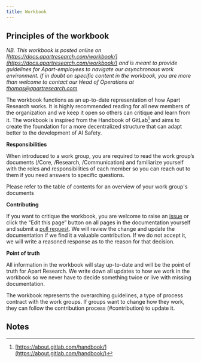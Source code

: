 ```yaml
---
title: Workbook
---
```


<!-- Yay, no errors, warnings, or alerts! -->

## Principles of the workbook

_NB. This workbook is posted online on [https://docs.apartresearch.com/workbook/](https://docs.apartresearch.com/workbook/) and is meant to provide guidelines for Apart-employees to navigate our asynchronous work environment. If in doubt on specific content in the workbook, you are more than welcome to contact our Head of Operations at [thomas@apartresearch.com](mailto:thomas@apartresearch.com)_

The workbook functions as an up-to-date representation of how Apart Research works. It is highly recommended reading for all new members of the organization and we keep it open so others can critique and learn from it. The workbook is inspired from the Handbook of GitLab[^1] and aims to create the foundation for a more decentralized structure that can adapt better to the development of AI Safety.

**Responsibilities**

When introduced to a work group, you are required to read the work group’s documents (/Core, /Research, /Communication) and familiarize yourself with the roles and responsibilities of each member so you can reach out to them if you need answers to specific questions.

Please refer to the table of contents for an overview of your work group's documents

**Contributing**

If you want to critique the workbook, you are welcome to raise an [issue](https://github.com/apartresearch/docs/issues) or click the “Edit this page” button on all pages in the documentation yourself and submit a [pull request](https://github.com/apartresearch/docs/pulls). We will review the change and update the documentation if we find it a valuable contribution. If we do not accept it, we will write a reasoned response as to the reason for that decision.

**Point of truth**

All information in the workbook will stay up-to-date and will be the point of truth for Apart Research. We write down all updates to how we work in the workbook so we never have to decide something twice or live with missing documentation.

The workbook represents the overarching guidelines, a type of process contract with the work groups. If groups want to change how they work, they can follow the contribution process (#contribution) to update it.

<!-- Footnotes themselves at the bottom. -->

## Notes

[^1]: [https://about.gitlab.com/handbook/](https://about.gitlab.com/handbook/)
